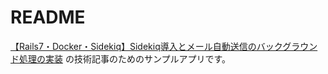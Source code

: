 # README

[【Rails7・Docker・Sidekiq】Sidekiq導入とメール自動送信のバックグラウンド処理の実装](https://qiita.com/lemonade_37/items/296bc211cf3e781c5600#%E5%BC%95%E7%94%A8%E8%A8%98%E4%BA%8B)
の技術記事のためのサンプルアプリです。
